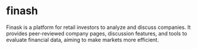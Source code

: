 # finash
Finask is a platform for retail investors to analyze and discuss companies. It provides peer-reviewed company pages, discussion features, and tools to evaluate financial data, aiming to make markets more efficient.
